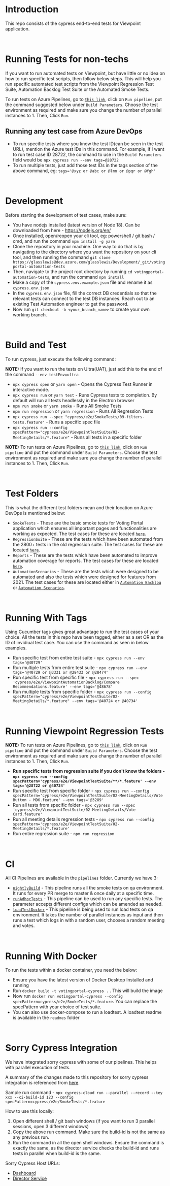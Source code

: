 # Introduction

This repo consists of the cypress end-to-end tests for Viewpoint application.

<br/>

# Running Tests for non-techs

If you want to run automated tests on Viewpoint, but have little or no idea on how to run specific test scripts, then follow below steps. This will help you run specific automated test scripts from the Viewpoint Regression Test Suite, Automation Backlog Test Suite or the Automated Smoke Tests.

To run tests on Azure Pipelines, go to [`this link`](https://dev.azure.com/glasslewis/Development/_build?definitionId=430), click on `Run pipeline`, put the command suggested below under `Build Parameters`. Choose the test environment as required and make sure you change the number of parallel instances to 1. Then, Click `Run`.

## Running any test case from Azure DevOps

- To run specific tests where you know the test ID(can be seen in the test URL), mention the Azure test IDs in this command. For example, if I want to run test case ID 28722, the command to use in the `Build Parameters` field would be `npx cypress run --env tags=@28722`
- To run multiple tests, just add those test IDs in the tags section of the above command, eg: `tags='@xyz or @abc or @lmn or @pqr or @fgh'`

<br/>

# Development

Before starting the development of test cases, make sure:

- You have nodejs installed (latest version of Node 18). Can be downloaded from here - https://nodejs.org/en/
- Once installed, open/reopen your cli tool, eg: powershell / git bash / cmd, and run the command `npm install -g yarn`
- Clone the repository in your machine. One way to do that is by navigating to the directory where you want the repository on your cli tool, and then running the command `git clone https://glasslewis@dev.azure.com/glasslewis/Development/_git/votingportal-automation-tests`
- Then, navigate to the project root directory by running `cd votingportal-automation-tests`, and run the command `npm install`
- Make a copy of the `cypress.env.example.json` file and rename it as `cypress.env.json`
- In the `cypress.env.json` file, fill the correct DB credentials so that the relevant tests can connect to the test DB instances. Reach out to an existing Test Automation engineer to get the password.
- Now run `git checkout -b <your_branch_name>` to create your own working branch.

<br/>

# Build and Test

To run cypress, just execute the following command:

**NOTE:** If you want to run the tests on Ultra(UAT), just add this to the end of the command `--env testEnv=ultra`

- `npx cypress open` or `yarn open` - Opens the Cypress Test Runner in interactive mode.
- `npx cypress run` or `yarn test` - Runs Cypress tests to completion. By default will run all tests headlessly in the Electron browser
- `npm run smoke` or `yarn smoke` - Runs All Smoke Tests
- `npm run regression` or `yarn regression` - Runs All Regression Tests
- `npx cypress run --spec "cypress/e2e/SmokeTests/09-filters-tests.feature"` - Runs a specific spec file
- `npx cypress run --config specPattern="cypress/e2e/ViewpointTestSuite/02-MeetingDetails/*.feature"` - Runs all tests in a specific folder

**NOTE:** To run tests on Azure Pipelines, go to [`this link`](https://dev.azure.com/glasslewis/Development/_build?definitionId=430), click on `Run pipeline` and put the command under `Build Parameters`. Choose the test environment as required and make sure you change the number of parallel instances to 1. Then, Click `Run`.

<br/>

# Test Folders

This is what the different test folders mean and their location on Azure DevOps is mentioned below:

- `SmokeTests` - These are the basic smoke tests for Voting Portal application which ensures all important pages and functionalities are working as expected. The test cases for these are located [`here`](https://dev.azure.com/glasslewis/Development/_testPlans/execute?planId=56788&suiteId=56790).
- `RegressionSuite` - These are the tests which have been automated from the 2800+ tests in the old regression suite. The test cases for these are located [`here`](https://dev.azure.com/glasslewis/Development/_testPlans/execute?planId=9215&suiteId=9216).
- `Reports` - These are the tests which have been automated to improve automation coverage for reports. The test cases for these are located [`here`](https://glasslewis-my.sharepoint.com/:x:/p/smaheshwari/EYlZL1aLmUlJj8nVuU4DXOYBsgTD0bSTr1WncQaeRMcYCQ).
- `AutomationScenarios` - These are the tests which were designed to be automated and also the tests which were designed for features from 2021. The test cases for these are located either in [`Automation Backlog`](https://dev.azure.com/glasslewis/Development/_testPlans/execute?planId=48536&suiteId=48537) or [`Automation Scenarios`](https://dev.azure.com/glasslewis/Development/_testPlans/execute?planId=37349&suiteId=37350).

<br/>

# Running With Tags

Using Cucumber tags gives great advantage to run the test cases of your choice. All the tests in this repo have been tagged, either as a set OR as the ID of invidiual test case. You can use the command as seen in below examples.

- Run specific test from entire test suite - `npx cypress run --env tags='@40729'`
- Run multiple tests from entire test suite - `npx cypress run --env tags='@40729 or @3331 or @28433 or @28474'`
- Run specific test from specific file - `npx cypress run --spec 'cypress/e2e/ViewpointAutomationBacklog/Compare Recommendations.feature' --env tags='@48678'`
- Run multiple tests from specific folder - `npx cypress run --config specPattern="cypress/e2e/ViewpointTestSuite/02-MeetingDetails/*.feature" --env tags='@40724 or @40734'`

<br/>

# Running Viewpoint Regression Tests

**NOTE:** To run tests on Azure Pipelines, go to [`this link`](https://dev.azure.com/glasslewis/Development/_build?definitionId=430), click on `Run pipeline` and put the command under `Build Parameters`. Choose the test environment as required and make sure you change the number of parallel instances to 1. Then, Click `Run`.

- **Run specific tests from regression suite if you don't know the folders - `npx cypress run --config specPattern='cypress/e2e/ViewpointTestSuite/**/*.feature' --env tags='@28722 or @40724'`**
- Run specific test from specific folder - `npx cypress run --config specPattern='cypress/e2e/ViewpointTestSuite/02-MeetingDetails/Vote Button - MD6.feature' --env tags='@3289'`
- Run all tests from specific folder - `npx cypress run --spec 'cypress/e2e/ViewpointTestSuite/02-MeetingDetails/Vote Card.feature'`
- Run all meeting details regression tests - `npx cypress run --config specPattern='cypress/e2e/ViewpointTestSuite/02-MeetingDetails/*.feature'`
- Run entire regression suite - `npm run regression`

<br/>

# CI

All CI Pipelines are available in the `pipelines` folder. Currently we have 3:

- [`nightlyBuild`](https://dev.azure.com/glasslewis/Development/_build?definitionId=98) - This pipeline runs all the smoke tests on qa environment. It runs for every PR merge to master & once daily at a specific time.
- [`runAdhocTests`](https://dev.azure.com/glasslewis/Development/_build?definitionId=430) - This pipeline can be used to run any specific tests. The parameter accepts different configs which can be amended as needed.
- [`loadTestDocker`](https://dev.azure.com/glasslewis/Development/_build?definitionId=407) - This pipeline is being used to run load tests on qa environment. It takes the number of parallel instances as input and then runs a test which logs in with a random user, chooses a random meeting and votes.

<br/>

# Running With Docker

To run the tests within a docker container, you need the below:

- Ensure you have the latest version of Docker Desktop Installed and running
- Run `docker build -t votingportal-cypress .` . This will build the image
- Now run `docker run votingportal-cypress --config specPattern=cypress/e2e/SmokeTests/*.feature`. You can replace the specPattern with your choice of test suite.
- You can also use docker-compose to run a loadtest. A loadtest readme is available in the `readmes` folder

<br/>

# Sorry Cypress Integration

We have integrated sorry cypress with some of our pipelines. This helps with parallel execution of tests.

A summary of the changes made to this repository for sorry cypress integration is referenced from [here](https://docs.sorry-cypress.dev/guide/get-started).

Sample run command - `npx cypress-cloud run --parallel --record --key xxx --ci-build-id 123 --config specPattern=cypress/e2e/SmokeTests/*.feature`

How to use this locally:

1. Open different shell / git bash windows (if you want to run 3 parallel sessions, open 3 different windows)
2. Copy the above run command. Make sure the build-id is not the same as any previous run.
3. Run the command in all the open shell windows. Ensure the command is exactly the same, as the director service checks the build-id and runs tests in parallel when build-id is the same.

Sorry Cypress Host URLs:

- [Dashboard](https://sorrycypress-dashboard-devops.glasslewis.net/projects)
- [Director Service](https://sorrycypress-director-pipeline.devops.glasslewis.net)
